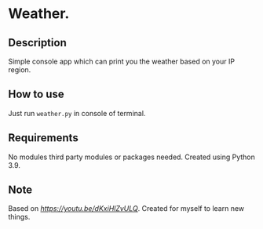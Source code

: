 # Weather.
## Description
Simple console app which can print you the weather based on your IP region.
## How to use
Just run `weather.py` in console of terminal.
## Requirements
No modules third party modules or packages needed.
Created using Python 3.9.
## Note
Based on *https://youtu.be/dKxiHlZvULQ*. Created for myself to learn new things.
